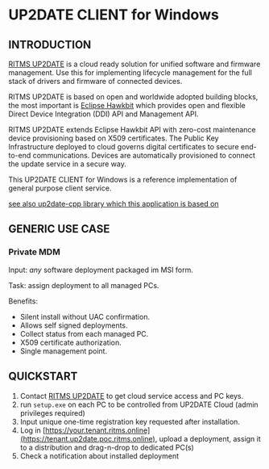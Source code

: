 # UP2DATE CLIENT for Windows

## INTRODUCTION

[RITMS UP2DATE](https://ritms.online) is a cloud ready solution for unified software and firmware management. Use this for implementing lifecycle management for the full stack of drivers and firmware of connected devices.

RITMS UP2DATE is based on open and worldwide adopted building blocks, the most important is [Eclipse Hawkbit](https://www.eclipse.org/ddi/) which provides open and flexible Direct Device Integration (DDI) API and Management API.

RITMS UP2DATE extends Eclipse Hawkbit API with zero-cost maintenance device provisioning based on X509 certificates. The Public Key Infrastructure deployed to cloud governs digital certificates to secure end-to-end communications. Devices are automatically provisioned to connect the update service in a secure way.

This UP2DATE CLIENT for Windows is a reference implementation of general purpose client service.

[see also up2date-cpp library which this application is based on](https://github.com/rtsoft-gmbh/up2date-cpp)

## GENERIC USE CASE

### Private MDM

Input: _any_ software deployment packaged im MSI form.

Task: assign deployment to all managed PCs.

Benefits:

* Silent install without UAC confirmation.
* Allows self signed deployments.
* Collect status from each managed PC.
* X509 certificate authorization.
* Single management point.

## QUICKSTART

1. Contact [RITMS UP2DATE](https://ritms.online) to get cloud service access and PC keys.
2. run `setup.exe` on each PC to be controlled from UP2DATE Cloud (admin privileges required)
3. Input unique one-time registration key requested after installation.
4. Log in [https://your.tenant.ritms.online](https://tenant.up2date.poc.ritms.online), upload a deployment, assign it to a distribution and drag-n-drop to dedicated PC(s)
5. Check a notification about installed deployment
